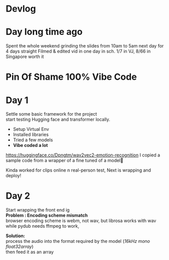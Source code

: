 
# Devlog

# Day long time ago
Spent the whole weekend grinding the slides from 10am to 5am next day for 4 days straight
Filmed & edited vid in one day in sch.
1/7 in VJ, 8/66 in Singapore worth it

# Pin Of Shame 100% Vibe Code

# Day 1
Settle some basic framework for the project\
start testing Hugging face and transformer locally.
- Setup Virtual Env
- Installed libraries
- Tried a few models
- **Vibe coded a lot**

https://huggingface.co/Dpngtm/wav2vec2-emotion-recognition
I copied a sample code from a wrapper of a fine tuned of a model🤡

Kinda worked for clips online n real-person test,
Next is wrapping and deploy!

# Day 2
Start wrapping the front end ig\
**Problem : Encoding scheme mismatch**\
browser encoding scheme is webm, not wav, but librosa works with wav\
while pydub needs ffmpeg to work,

**Solution:**\
process the audio into the format required by the model (*16kHz mono float32array*)\
then feed it as an array